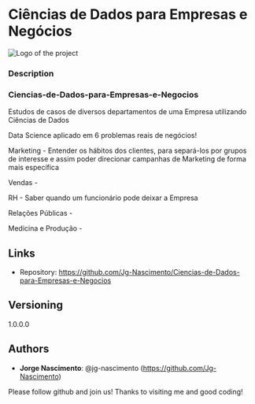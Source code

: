 # Ciências de Dados para Empresas e Negócios

   ![Logo of the project](https://external-content.duckduckgo.com/iu/?u=https%3A%2F%2Ftse3.mm.bing.net%2Fth%3Fid%3DOIP.HQYx4obD2v2XKzj4F4aw2AHaC_%26pid%3DApi&f=1)
 
 
### Description

   ### Ciencias-de-Dados-para-Empresas-e-Negocios
   Estudos de casos de diversos departamentos de uma Empresa utilizando Ciências de Dados

  Data Science aplicado em 6 problemas reais de negócios! 

  Marketing - Entender os hábitos dos clientes, para separá-los por grupos de interesse e assim poder direcionar campanhas de Marketing de forma mais específica

  Vendas - 

  RH - Saber quando um funcionário pode deixar a Empresa

  Relações Públicas - 

  Medicina e Produção - 

## Links
- Repository: https://github.com/Jg-Nascimento/Ciencias-de-Dados-para-Empresas-e-Negocios
 
 
## Versioning
 
1.0.0.0
 
 
## Authors

* **Jorge Nascimento**: @jg-nascimento (https://github.com/Jg-Nascimento)
 
Please follow github and join us!
Thanks to visiting me and good coding!


